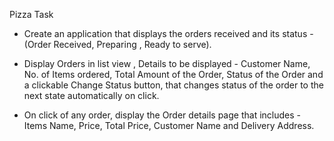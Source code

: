Pizza Task


- Create an application that displays the orders received and its status - (Order Received,
Preparing , Ready to serve).

- Display Orders in list view , Details to be displayed - Customer Name, No. of Items
ordered, Total Amount of the Order, Status of the Order and a clickable Change Status
button, that changes status of the order to the next state automatically on click.
- On click of any order, display the Order details page that includes - Items Name, Price,
Total Price, Customer Name and Delivery Address.
